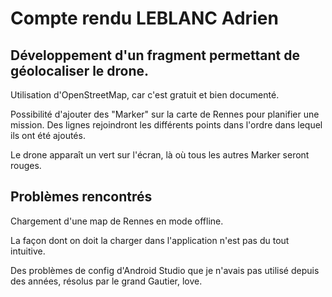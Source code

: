 # Compte rendu LEBLANC Adrien

## Développement d'un fragment permettant de géolocaliser le drone.

Utilisation d'OpenStreetMap, car c'est gratuit et bien documenté.

Possibilité d'ajouter des "Marker" sur la carte de Rennes pour planifier une mission.
Des lignes rejoindront les différents points dans l'ordre dans lequel ils ont été ajoutés.

Le drone apparaît un vert sur l'écran, là où tous les autres Marker seront rouges.

## Problèmes rencontrés

Chargement d'une map de Rennes en mode offline.

La façon dont on doit la charger dans l'application n'est pas du tout intuitive.

Des problèmes de config d'Android Studio que je n'avais pas utilisé depuis des années, résolus par le grand Gautier, love.
